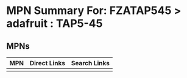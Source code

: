 



# MPN Summary For: FZATAP545 > adafruit : TAP5-45

## MPNs
  

|MPN|Direct Links|Search Links|
| :--- | :--- | :--- |
||||
